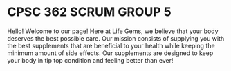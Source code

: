 # CPSC 362 SCRUM GROUP 5

Hello! Welcome to our page! Here at Life Gems, we believe that your body deserves the best possible care.
Our mission consists of supplying you with the best supplements that are beneficial to your health while keeping
the minimum amount of side effects. Our supplements are designed to keep your body in tip top condition and feeling
better than ever!
